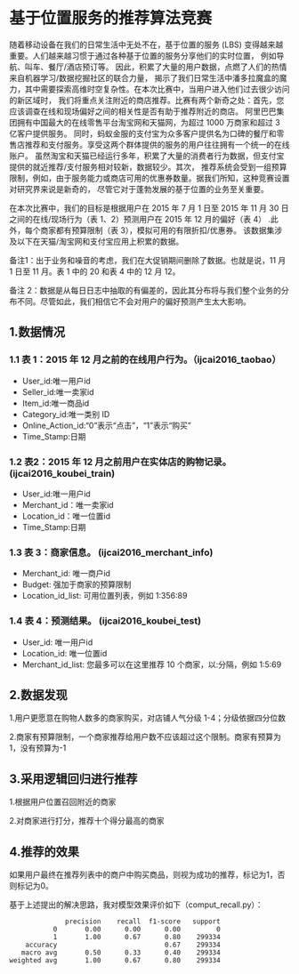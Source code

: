 # 基于位置服务的推荐算法竞赛

随着移动设备在我们的日常生活中无处不在，基于位置的服务 (LBS) 变得越来越重要。人们越来越习惯于通过各种基于位置的服务分享他们的实时位置，
例如导航、叫车、餐厅/酒店预订等。 因此，积累了大量的用户数据，点燃了人们的热情来自机器学习/数据挖掘社区的联合力量，
揭示了我们日常生活中潘多拉魔盒的魔力，其中需要探索高维时空复杂性。在本次比赛中，当用户进入他们过去很少访问的新区域时，
我们将重点关注附近的商店推荐。比赛有两个新奇之处：首先，您应该调查在线和现场偏好之间的相关性是否有助于推荐附近的商店。
阿里巴巴集团拥有中国最大的在线零售平台淘宝网和天猫网，为超过 1000 万商家和超过 3 亿客户提供服务。
同时，蚂蚁金服的支付宝为众多客户提供名为口碑的餐厅和零售店推荐和支付服务。享受这两个群体提供的服务的用户往往拥有一个统一的在线账户。
虽然淘宝和天猫已经运行多年，积累了大量的消费者行为数据，但支付宝提供的就近推荐/支付服务相对较新，数据较少。其次，
推荐系统会受到一组预算限制，例如，由于服务能力或商店可用的优惠券数量。据我们所知，这种竞赛设置对研究界来说是新奇的，
尽管它对于蓬勃发展的基于位置的业务至关重要。

在本次比赛中，我们的目标是根据用户在 2015 年 7 月 1 日至 2015 年 11 月 30 日之间的在线/现场行为（表 1、2）预测用户在
 2015 年 12 月的偏好（表 4） .此外，每个商家都有预算限制（表 3），模拟可用的有限折扣/优惠券。
该数据集涉及以下在天猫/淘宝网和支付宝应用上积累的数据。

备注1：出于业务和噪音的考虑，我们在大促销期间删除了数据。也就是说，11 月 1 日至 11 月。表 1 中的 20 和表 4 中的 12 月 12。

备注 2：数据是从每日日志中抽取的有偏差的，因此其分布将与我们整个业务的分布不同。尽管如此，我们相信它不会对用户的偏好预测产生太大影响。 

## 1.数据情况

### 1.1 表 1：2015 年 12 月之前的在线用户行为。（ijcai2016_taobao） 
- User_id:唯一用户id
- Seller_id:唯一卖家id
- Item_id:唯一商品id
- Category_id:唯一类别 ID 
- Online_Action_id:“0”表示“点击”，“1”表示“购买” 
- Time_Stamp:日期
### 1.2 表2：2015 年 12 月之前用户在实体店的购物记录。 (ijcai2016_koubei_train)
- User_id:唯一用户id
- Merchant_id：唯一卖家id
- Location_id：唯一位置id
- Time_Stamp:日期
### 1.3 表 3：商家信息。 (ijcai2016_merchant_info)
- Merchant_id: 唯一商户id
- Budget: 强加于商家的预算限制
- Location_id_list: 可用位置列表，例如 1:356:89
### 1.4 表 4：预测结果。 (ijcai2016_koubei_test)
- User_id: 唯一用户id
- Location_id: 唯一位置id
- Merchant_id_list: 您最多可以在这里推荐 10 个商家，以:分隔，例如 1:5:69

## 2.数据发现

1.用户更愿意在购物人数多的商家购买，对店铺人气分级 1-4；分级依据四分位数

2.商家有预算限制，一个商家推荐给用户数不应该超过这个限制。商家有预算为1，没有预算为-1


## 3.采用逻辑回归进行推荐

1.根据用户位置召回附近的商家

2.对商家进行打分，推荐十个得分最高的商家

## 4.推荐的效果

如果用户最终在推荐列表中的商户中购买商品，则视为成功的推荐，标记为1，否则标记为0。

基于上述提出的解决思路，我对模型效果评价如下（comput_recall.py）：

~~~~
              precision    recall  f1-score   support
           0       0.00      0.00      0.00         0
           1       1.00      0.67      0.80    299334
    accuracy                           0.67    299334
   macro avg       0.50      0.33      0.40    299334
weighted avg       1.00      0.67      0.80    299334
~~~~

